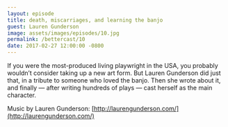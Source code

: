 ```yaml
---
layout: episode
title: death, miscarriages, and learning the banjo
guest: Lauren Gunderson
image: assets/images/episodes/10.jpg
permalink: /bettercast/10
date: 2017-02-27 12:00:00 -0800
---
```


If you were the most-produced living playwright in the USA, you probably wouldn’t consider taking up a new art form. But Lauren Gunderson did just that, in a tribute to someone who loved the banjo. Then she wrote about it, and finally — after writing hundreds of plays — cast herself as the main character.

Music by Lauren Gunderson: [http://laurengunderson.com/](http://laurengunderson.com/)
